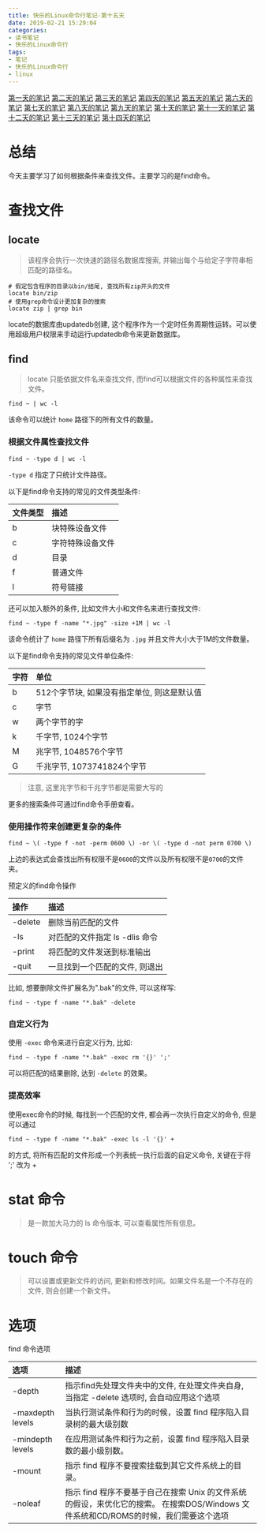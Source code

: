 ```yaml
---
title: 快乐的Linux命令行笔记-第十五天
date: 2019-02-21 15:29:04
categories:
- 读书笔记
- 快乐的Linux命令行
tags:
- 笔记
- 快乐的Linux命令行
- linux
---
```


[第一天的笔记](/linux/The_Linux_Command_Line/The-Linux-Command-Line-read-note-1Day.html)
[第二天的笔记](/linux/The_Linux_Command_Line/The-Linux-Command-Line-read-note-2Day.html)
[第三天的笔记](/linux/The_Linux_Command_Line/The-Linux-Command-Line-read-note-3Day.html)
[第四天的笔记](/linux/The_Linux_Command_Line/The-Linux-Command-Line-read-note-4Day.html)
[第五天的笔记](/linux/The_Linux_Command_Line/The-Linux-Command-Line-read-note-5Day.html)
[第六天的笔记](/linux/The_Linux_Command_Line/The-Linux-Command-Line-read-note-6Day.html)
[第七天的笔记](/linux/The_Linux_Command_Line/The-Linux-Command-Line-read-note-7Day.html)
[第八天的笔记](/linux/The_Linux_Command_Line/The-Linux-Command-Line-read-note-8Day.html)
[第九天的笔记](/linux/The_Linux_Command_Line/The-Linux-Command-Line-read-note-9Day.html)
[第十天的笔记](/linux/The_Linux_Command_Line/The-Linux-Command-Line-read-note-10Day.html)
[第十一天的笔记](/linux/The_Linux_Command_Line/The-Linux-Command-Line-read-note-11Day.html)
[第十二天的笔记](/linux/The_Linux_Command_Line/The-Linux-Command-Line-read-note-12Day.html)
[第十三天的笔记](/linux/The_Linux_Command_Line/The-Linux-Command-Line-read-note-13Day.html)
[第十四天的笔记](/linux/The_Linux_Command_Line/The-Linux-Command-Line-read-note-14Day.html)

# 总结

今天主要学习了如何根据条件来查找文件。主要学习的是find命令。
<!--more-->

# 查找文件

## locate

> 该程序会执行一次快速的路径名数据库搜索, 并输出每个与给定子字符串相匹配的路径名。

```shell
# 假定包含程序的目录以bin/结尾, 查找所有zip开头的文件
locate bin/zip
# 使用grep命令设计更加复杂的搜索
locate zip | grep bin
```

locate的数据库由updatedb创建, 这个程序作为一个定时任务周期性运转。可以使用超级用户权限来手动运行updatedb命令来更新数据库。

## find

> locate 只能依据文件名来查找文件, 而find可以根据文件的各种属性来查找文件。

```shell
find ~ | wc -l
```

该命令可以统计 `home` 路径下的所有文件的数量。

### 根据文件属性查找文件

```shell
find ~ -type d | wc -l
```

`-type d` 指定了只统计文件路径。

以下是find命令支持的常见的文件类型条件:

| 文件类型 | 描述 |
| :------- | :--- |
| b | 块特殊设备文件 |
| c | 字符特殊设备文件 |
| d | 目录 |
| f | 普通文件 |
| l | 符号链接 |

还可以加入额外的条件, 比如文件大小和文件名来进行查找文件:

```shell
find ~ -type f -name "*.jpg" -size +1M | wc -l
```

该命令统计了 `home` 路径下所有后缀名为 `.jpg` 并且文件大小大于1M的文件数量。

以下是find命令支持的常见文件单位条件:

| 字符 | 单位 |
| :--- | :--- |
| b | 512个字节块, 如果没有指定单位, 则这是默认值 |
| c | 字节 |
| w | 两个字节的字 |
| k | 千字节, 1024个字节 |
| M | 兆字节, 1048576个字节 |
| G | 千兆字节, 1073741824个字节 |

> 注意, 这里兆字节和千兆字节都是需要大写的

更多的搜索条件可通过find命令手册查看。

### 使用操作符来创建更复杂的条件

```shell
find ~ \( -type f -not -perm 0600 \) -or \( -type d -not perm 0700 \)
```

上边的表达式会查找出所有权限不是`0600`的文件以及所有权限不是`0700`的文件夹。

预定义的find命令操作

| 操作 | 描述 |
| :--- | :--- |
| -delete | 删除当前匹配的文件 |
| -ls | 对匹配的文件指定 ls -dlis 命令 |
| -print | 将匹配的文件发送到标准输出 |
| -quit | 一旦找到一个匹配的文件, 则退出 |

比如, 想要删除文件扩展名为".bak"的文件, 可以这样写:

```shell
find ~ -type f -name "*.bak" -delete
```

### 自定义行为

使用 `-exec` 命令来进行自定义行为, 比如:

```shell
find ~ -type f -name "*.bak" -exec rm '{}' ';'
```

可以将匹配的结果删除, 达到 `-delete` 的效果。

### 提高效率

使用exec命令的时候, 每找到一个匹配的文件, 都会再一次执行自定义的命令, 但是可以通过

```shell
find ~ -type f -name "*.bak" -exec ls -l '{}' +
```

的方式, 将所有匹配的文件形成一个列表统一执行后面的自定义命令, 关键在于将 ';' 改为 +

# stat 命令

> 是一款加大马力的 ls 命令版本, 可以查看属性所有信息。

# touch 命令

> 可以设置或更新文件的访问, 更新和修改时间。如果文件名是一个不存在的文件, 则会创建一个新文件。

# 选项

find 命令选项

| 选项 | 描述 |
| :--- | :--- |
| -depth | 指示find先处理文件夹中的文件, 在处理文件夹自身, 当指定 -delete 选项时, 会自动应用这个选项 |
| -maxdepth levels | 当执行测试条件和行为的时候，设置 find 程序陷入目录树的最大级别数 |
| -mindepth levels | 在应用测试条件和行为之前，设置 find 程序陷入目录数的最小级别数。 |
| -mount | 指示 find 程序不要搜索挂载到其它文件系统上的目录。 |
| -noleaf | 指示 find 程序不要基于自己在搜索 Unix 的文件系统的假设，来优化它的搜索。 在搜索DOS/Windows 文件系统和CD/ROMS的时候，我们需要这个选项 |


